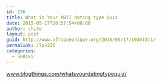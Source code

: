 ```yaml
---
id: 226
title: What is Your MBTI dating type Quiz
date: 2015-05-17T20:57:54+00:00
author: chito
layout: post
guid: http://www.afriqueunique.org/2015/05/17/10361311/
permalink: /?p=226
categories:
  - SERIES
---
```

www.blogthings.com/whatsyourdatingtypequiz/